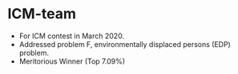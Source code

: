 # ICM-team
- For ICM contest in March 2020.
- Addressed problem F, environmentally displaced persons (EDP) problem.
- Meritorious Winner (Top 7.09%)
